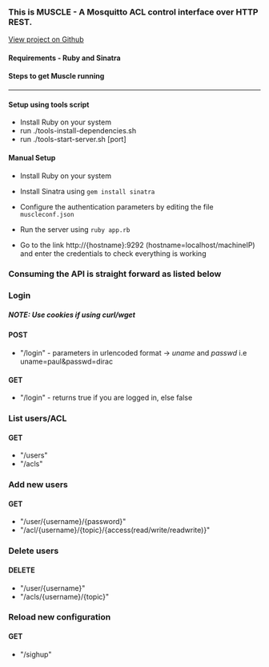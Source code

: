 ### This is MUSCLE - A Mosquitto ACL control interface over HTTP REST. 

[View project on Github](https://github.com/neveisa/MUSCLE)


#### Requirements - Ruby and Sinatra

#### Steps to get Muscle running
---

#### Setup using tools script
* Install Ruby on your system
* run ./tools-install-dependencies.sh
* run ./tools-start-server.sh [port]

#### Manual Setup
* Install Ruby on your system
* Install Sinatra using `gem install sinatra`
* Configure the authentication parameters by editing the file `muscleconf.json`
* Run the server using `ruby app.rb`

* Go to the link http://{hostname}:9292 (hostname=localhost/machineIP) and enter the credentials to check everything is working

### Consuming the API is straight forward as listed below	


### Login 
##### NOTE: Use cookies if using curl/wget
#### POST
* "/login" - parameters in urlencoded format -> *uname* and *passwd* i.e uname=paul&passwd=dirac

#### GET
* "/login" - returns true if you are logged in, else false


### List users/ACL
#### GET	
* 	"/users"
* 	"/acls"

### Add new users
#### GET	
* 	"/user/{username}/{password}"
* 	"/acl/{username}/{topic}/{access(read/write/readwrite)}"

### Delete users
#### DELETE	
* 	"/user/{username}"
* 	"/acls/{username}/{topic}"

### Reload new configuration
#### GET	
* 	"/sighup"


